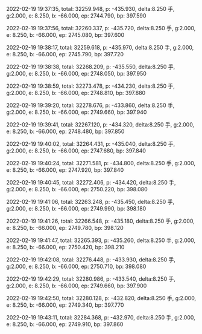 2022-02-19 19:37:35, total: 32259.948, p: -435.930, delta:8.250 手, g:2.000, e: 8.250, b: -66.000, ep: 2744.790, bp: 397.590

2022-02-19 19:37:56, total: 32260.337, p: -435.720, delta:8.250 手, g:2.000, e: 8.250, b: -66.000, ep: 2745.080, bp: 397.600

2022-02-19 19:38:17, total: 32259.618, p: -435.970, delta:8.250 手, g:2.000, e: 8.250, b: -66.000, ep: 2745.790, bp: 397.720

2022-02-19 19:38:38, total: 32268.209, p: -435.550, delta:8.250 手, g:2.000, e: 8.250, b: -66.000, ep: 2748.050, bp: 397.950

2022-02-19 19:38:59, total: 32273.478, p: -434.230, delta:8.250 手, g:2.000, e: 8.250, b: -66.000, ep: 2748.810, bp: 397.880

2022-02-19 19:39:20, total: 32278.676, p: -433.860, delta:8.250 手, g:2.000, e: 8.250, b: -66.000, ep: 2749.660, bp: 397.940

2022-02-19 19:39:41, total: 32267.120, p: -434.320, delta:8.250 手, g:2.000, e: 8.250, b: -66.000, ep: 2748.480, bp: 397.850

2022-02-19 19:40:02, total: 32264.431, p: -435.040, delta:8.250 手, g:2.000, e: 8.250, b: -66.000, ep: 2747.680, bp: 397.840

2022-02-19 19:40:24, total: 32271.581, p: -434.800, delta:8.250 手, g:2.000, e: 8.250, b: -66.000, ep: 2747.920, bp: 397.840

2022-02-19 19:40:45, total: 32272.406, p: -434.420, delta:8.250 手, g:2.000, e: 8.250, b: -66.000, ep: 2750.220, bp: 398.080

2022-02-19 19:41:06, total: 32263.248, p: -435.450, delta:8.250 手, g:2.000, e: 8.250, b: -66.000, ep: 2749.990, bp: 398.180

2022-02-19 19:41:26, total: 32266.548, p: -435.180, delta:8.250 手, g:2.000, e: 8.250, b: -66.000, ep: 2749.780, bp: 398.120

2022-02-19 19:41:47, total: 32265.393, p: -435.260, delta:8.250 手, g:2.000, e: 8.250, b: -66.000, ep: 2750.420, bp: 398.210

2022-02-19 19:42:08, total: 32276.448, p: -433.930, delta:8.250 手, g:2.000, e: 8.250, b: -66.000, ep: 2750.710, bp: 398.080

2022-02-19 19:42:29, total: 32280.986, p: -433.540, delta:8.250 手, g:2.000, e: 8.250, b: -66.000, ep: 2749.660, bp: 397.900

2022-02-19 19:42:50, total: 32280.128, p: -432.820, delta:8.250 手, g:2.000, e: 8.250, b: -66.000, ep: 2749.340, bp: 397.770

2022-02-19 19:43:11, total: 32284.368, p: -432.970, delta:8.250 手, g:2.000, e: 8.250, b: -66.000, ep: 2749.910, bp: 397.860